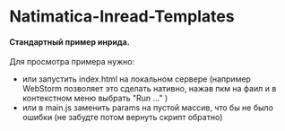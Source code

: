 # Natimatica-Inread-Templates

#### Стандартный пример инрида.

Для просмотра примера нужно: 
* или запустить index.html на локальном сервере (например WebStorm позволяет это сделать нативно, 
нажав пкм на фаил и в контекстном меню выбрать "Run ..." )
* или в main.js заменить params на пустой массив, что бы не было ошибки (не забудте потом вернуть скрипт обратно)



